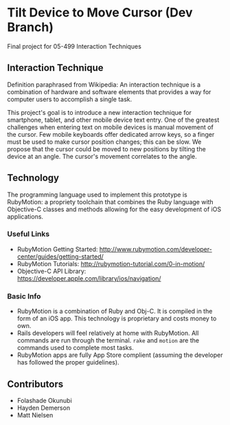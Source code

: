 # Tilt Device to Move Cursor (Dev Branch)

Final project for 05-499 Interaction Techniques

## Interaction Technique

Definition paraphrased from Wikipedia: An interaction technique is a combination of hardware and software elements that provides a way for computer users to accomplish a single task.

This project's goal is to introduce a new interaction technique for smartphone, tablet, and other mobile device text entry. One of the greatest challenges when entering text on mobile devices is manual movement of the cursor. Few mobile keyboards offer dedicated arrow keys, so a finger must be used to make cursor position changes; this can be slow. We propose that the cursor could be moved to new positions by tilting the device at an angle. The cursor's movement correlates to the angle.

## Technology

The programming language used to implement this prototype is RubyMotion: a propriety toolchain that combines the Ruby language with Objective-C classes and methods allowing for the easy development of iOS applications.

### Useful Links

* RubyMotion Getting Started: http://www.rubymotion.com/developer-center/guides/getting-started/
* RubyMotion Tutorials: http://rubymotion-tutorial.com/0-in-motion/
* Objective-C API Library: https://developer.apple.com/library/ios/navigation/

### Basic Info

* RubyMotion is a combination of Ruby and Obj-C. It is compiled in the form of an iOS app. This technology is proprietary and costs money to own.
* Rails developers will feel relatively at home with RubyMotion. All commands are run through the terminal. `rake` and `motion` are the commands used to complete most tasks.
* RubyMotion apps are fully App Store complient (assuming the developer has followed the proper guidelines).

## Contributors

* Folashade Okunubi
* Hayden Demerson
* Matt Nielsen
